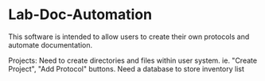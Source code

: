 # Lab-Doc-Automation
This software is intended to allow users to create their own protocols and automate documentation.

Projects:
Need to create directories and files within user system. ie. "Create Project", "Add Protocol" buttons.
Need a database to store inventory list
